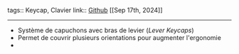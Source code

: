 tags:: Keycap, Clavier
link:: [Github](https://github.com/dohn-joh/keycaps?tab=readme-ov-file) 
[[Sep 17th, 2024]]
***

- Système de capuchons avec bras de levier (*Lever Keycaps*)
- Permet de couvrir plusieurs orientations pour augmenter l'ergonomie
-